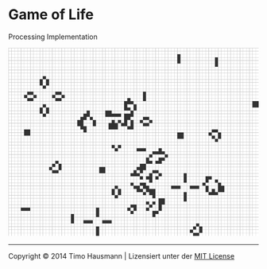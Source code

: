 # Game of Life

Processing Implementation

![image](screenshot.png)

---

Copyright © 2014 Timo Hausmann | Lizensiert unter der [MIT License](http://opensource.org/licenses/mit-license.php)